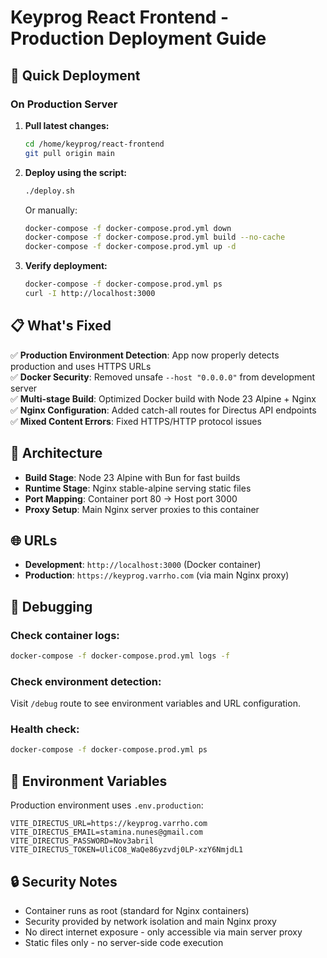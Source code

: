 # Keyprog React Frontend - Production Deployment Guide

## 🚀 Quick Deployment

### On Production Server

1. **Pull latest changes:**
   ```bash
   cd /home/keyprog/react-frontend
   git pull origin main
   ```

2. **Deploy using the script:**
   ```bash
   ./deploy.sh
   ```

   Or manually:
   ```bash
   docker-compose -f docker-compose.prod.yml down
   docker-compose -f docker-compose.prod.yml build --no-cache
   docker-compose -f docker-compose.prod.yml up -d
   ```

3. **Verify deployment:**
   ```bash
   docker-compose -f docker-compose.prod.yml ps
   curl -I http://localhost:3000
   ```

## 📋 What's Fixed

✅ **Production Environment Detection**: App now properly detects production and uses HTTPS URLs  
✅ **Docker Security**: Removed unsafe `--host "0.0.0.0"` from development server  
✅ **Multi-stage Build**: Optimized Docker build with Node 23 Alpine + Nginx  
✅ **Nginx Configuration**: Added catch-all routes for Directus API endpoints  
✅ **Mixed Content Errors**: Fixed HTTPS/HTTP protocol issues  

## 🔧 Architecture

- **Build Stage**: Node 23 Alpine with Bun for fast builds
- **Runtime Stage**: Nginx stable-alpine serving static files
- **Port Mapping**: Container port 80 → Host port 3000
- **Proxy Setup**: Main Nginx server proxies to this container

## 🌐 URLs

- **Development**: `http://localhost:3000` (Docker container)
- **Production**: `https://keyprog.varrho.com` (via main Nginx proxy)

## 🐛 Debugging

### Check container logs:
```bash
docker-compose -f docker-compose.prod.yml logs -f
```

### Check environment detection:
Visit `/debug` route to see environment variables and URL configuration.

### Health check:
```bash
docker-compose -f docker-compose.prod.yml ps
```

## 📝 Environment Variables

Production environment uses `.env.production`:
```
VITE_DIRECTUS_URL=https://keyprog.varrho.com
VITE_DIRECTUS_EMAIL=stamina.nunes@gmail.com
VITE_DIRECTUS_PASSWORD=Nov3abril
VITE_DIRECTUS_TOKEN=UliCO8_WaQe86yzvdj0LP-xzY6NmjdL1
```

## 🔒 Security Notes

- Container runs as root (standard for Nginx containers)
- Security provided by network isolation and main Nginx proxy
- No direct internet exposure - only accessible via main server proxy
- Static files only - no server-side code execution
